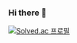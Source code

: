### Hi there 👋

[![Solved.ac
프로필](http://mazassumnida.wtf/api/v2/generate_badge?boj=mok06234)](https://solved.ac/mok06234)

<!--
**Jihookm/Jihookm** is a ✨ _special_ ✨ repository because its `README.md` (this file) appears on your GitHub profile.

Here are some ideas to get you started:

- 🔭 I’m currently working on ...
- 🌱 I’m currently learning ...
- 👯 I’m looking to collaborate on ...
- 🤔 I’m looking for help with ...
- 💬 Ask me about ...
- 📫 How to reach me: ...
- 😄 Pronouns: ...
- ⚡ Fun fact: ...
-->
